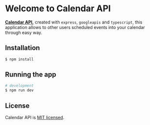 # Welcome to Calendar API

**[Calendar API](https://calendar-api-express.herokuapp.com/api-docs),**  created with `express`, `googleapis` and  `typescript`, this application allows to other users scheduled events into your calendar through easy way.  

## Installation
```bash
$ npm install
``` 

## Running the app
```bash
# development
$ npm run dev
```

## License
Calendar API is [MIT licensed](LICENSE).